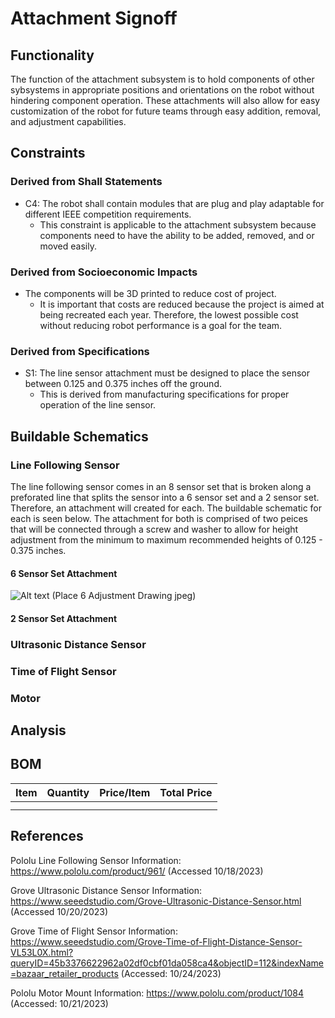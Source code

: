# Attachment Signoff

## Functionality

The function of the attachment subsystem is to hold components of other sybsystems in appropriate positions and orientations on the robot without hindering component operation. These attachments will also allow for easy customization of the robot for future teams through easy addition, removal, and adjustment capabilities. 

## Constraints

### Derived from Shall Statements

- C4: The robot shall contain modules that are plug and play adaptable for different IEEE competition requirements.
	- This constraint is applicable to the attachment subsystem because components need to have the ability to be added, removed, and or moved easily.

### Derived from Socioeconomic Impacts

- The components will be 3D printed to reduce cost of project. 	
	- It is important that costs are reduced because the project is aimed at being recreated each year. Therefore, the lowest possible cost without reducing robot performance is a goal for the team. 
		
### Derived from Specifications
- S1: The line sensor attachment must be designed to place the sensor between 0.125 and 0.375 inches off the ground.
	- This is derived from manufacturing specifications for proper operation of the line sensor. 
	
## Buildable Schematics

### Line Following Sensor
The line following sensor comes in an 8 sensor set that is broken along a preforated line that splits the sensor into a 6 sensor set and a 2 sensor set. Therefore, an attachment will created for each. The buildable schematic for each is seen below. The attachment for both is comprised of two peices that will be connected through a screw and washer to allow for height adjustment from the minimum to maximum recommended heights of 0.125 - 0.375 inches. 

#### 6 Sensor Set Attachment
![Alt text](https://github.com/lchapman42/Control-Sensing-Wireless-Charging-Robot/blob/attachment-signoff/Documentation/Images/Line%20Sensor%206%20Bracket%20Drawing.jpg)
(Place 6 Adjustment Drawing jpeg)

#### 2 Sensor Set Attachment

### Ultrasonic Distance Sensor

### Time of Flight Sensor

### Motor

## Analysis

## BOM
| Item | Quantity | Price/Item | Total Price | 
|-|-|-|-| 
| | | | | 
| | | | |

## References
Pololu Line Following Sensor Information: https://www.pololu.com/product/961/ (Accessed 10/18/2023)

Grove Ultrasonic Distance Sensor Information: https://www.seeedstudio.com/Grove-Ultrasonic-Distance-Sensor.html (Accessed 10/20/2023)

Grove Time of Flight Sensor Information: https://www.seeedstudio.com/Grove-Time-of-Flight-Distance-Sensor-VL53L0X.html?queryID=45b3376622962a02df0cbf01da058ca4&objectID=112&indexName=bazaar_retailer_products (Accessed: 10/24/2023)

Pololu Motor Mount Information: https://www.pololu.com/product/1084 (Accessed: 10/21/2023)

